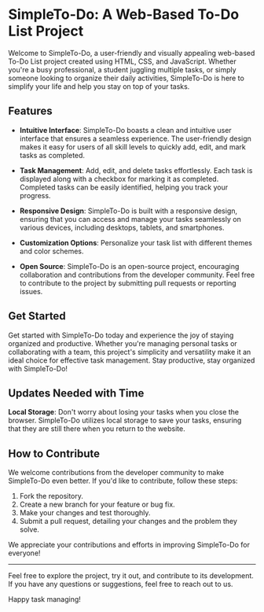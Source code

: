 # SimpleTo-Do: A Web-Based To-Do List Project

Welcome to SimpleTo-Do, a user-friendly and visually appealing web-based To-Do List project created using HTML, CSS, and JavaScript. Whether you're a busy professional, a student juggling multiple tasks, or simply someone looking to organize their daily activities, SimpleTo-Do is here to simplify your life and help you stay on top of your tasks.

## Features

- **Intuitive Interface**: SimpleTo-Do boasts a clean and intuitive user interface that ensures a seamless experience. The user-friendly design makes it easy for users of all skill levels to quickly add, edit, and mark tasks as completed.

- **Task Management**: Add, edit, and delete tasks effortlessly. Each task is displayed along with a checkbox for marking it as completed. Completed tasks can be easily identified, helping you track your progress.

- **Responsive Design**: SimpleTo-Do is built with a responsive design, ensuring that you can access and manage your tasks seamlessly on various devices, including desktops, tablets, and smartphones.

- **Customization Options**: Personalize your task list with different themes and color schemes.

- **Open Source**: SimpleTo-Do is an open-source project, encouraging collaboration and contributions from the developer community. Feel free to contribute to the project by submitting pull requests or reporting issues.

## Get Started

Get started with SimpleTo-Do today and experience the joy of staying organized and productive. Whether you're managing personal tasks or collaborating with a team, this project's simplicity and versatility make it an ideal choice for effective task management. Stay productive, stay organized with SimpleTo-Do!

## Updates Needed with Time

**Local Storage**: Don't worry about losing your tasks when you close the browser. SimpleTo-Do utilizes local storage to save your tasks, ensuring that they are still there when you return to the website.

## How to Contribute

We welcome contributions from the developer community to make SimpleTo-Do even better. If you'd like to contribute, follow these steps:

1. Fork the repository.
2. Create a new branch for your feature or bug fix.
3. Make your changes and test thoroughly.
4. Submit a pull request, detailing your changes and the problem they solve.

We appreciate your contributions and efforts in improving SimpleTo-Do for everyone!

---

Feel free to explore the project, try it out, and contribute to its development. If you have any questions or suggestions, feel free to reach out to us.

Happy task managing!

